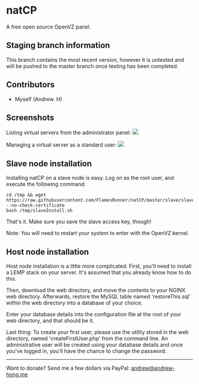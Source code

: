 # natCP

A free open source OpenVZ panel.

## Staging branch information

This branch contains the most recent version, however it is untested and will be pushed to the master branch once testing has been completed.

## Contributors

- Myself (Andrew. H)

## Screenshots

Listing virtual servers from the administrator panel:
![](https://s.flamz.pw/img/00be973b8f5e286a476333addc27fa7e.png)

Managing a virtual server as a standard user:
![](https://s.flamz.pw/img/17f029d8aaee5b10ac9c4b86f7be64e3.png)

## Slave node installation

Installing natCP on a slave node is easy.
Log on as the root user, and execute the following command:

    cd /tmp && wget https://raw.githubusercontent.com/FlamesRunner/natCP/master/slave/slaveInstall.sh --no-check-certificate
    bash /tmp/slaveInstall.sh

That's it. Make sure you save the slave access key, though!

Note: You will need to restart your system to enter with the OpenVZ kernel.

## Host node installation

Host node installation is a little more complicated.
First, you'll need to install a LEMP stack on your server. It's assumed that you already know how to do this.

Then, download the web directory, and move the contents to your NGINX web directory.
Afterwards, restore the MySQL table named 'restoreThis.sql' within the web directory into a database of your choice.

Enter your database details into the configuration file at the root of your web directory, and that should be it.

Last thing: To create your first user, please use the utility stored in the web directory, named 'createFirstUser.php' from the command line. An administrative user will be created using your database details and once you've logged in, you'll have the chance to change the password.

---
Want to donate? Send me a few dollars via PayPal: andrew@andrew-hong.me
